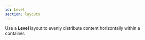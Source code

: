 ```yaml
---
id: Level
section: layouts
---
```

Use a **Level** layout to evenly distribute content horizontally within a container.
